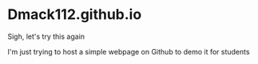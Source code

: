 # Dmack112.github.io
Sigh, let's try this again


I'm just trying to host a simple webpage on Github to demo it for students
